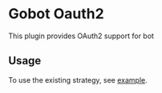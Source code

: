 # Gobot Oauth2

This plugin provides OAuth2 support for bot

## Usage

To use the existing strategy, see [example](./example_test.go).

